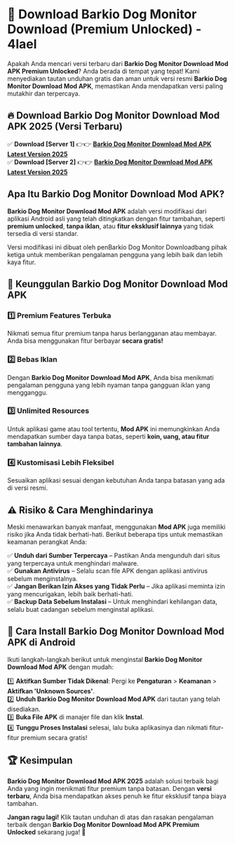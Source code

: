 # 🎯 Download Barkio Dog Monitor Download (Premium Unlocked) -  4lael

Apakah Anda mencari versi terbaru dari **Barkio Dog Monitor Download Mod APK Premium Unlocked**? Anda berada di tempat yang tepat! Kami menyediakan tautan unduhan gratis dan aman untuk versi resmi **Barkio Dog Monitor Download Mod APK**, memastikan Anda mendapatkan versi paling mutakhir dan terpercaya.

## 🔥 Download Barkio Dog Monitor Download Mod APK 2025 (Versi Terbaru)

✅ **Download [Server 1]** 👉👉 [**Barkio Dog Monitor Download Mod APK Latest Version 2025**](https://momento.my/?title=Barkio_Dog_Monitor_Download)  
✅ **Download [Server 2]** 👉👉 [**Barkio Dog Monitor Download Mod APK Latest Version 2025**](https://momento.my/?title=Barkio_Dog_Monitor_Download)  

## Apa Itu Barkio Dog Monitor Download Mod APK?

**Barkio Dog Monitor Download Mod APK** adalah versi modifikasi dari aplikasi Android asli yang telah ditingkatkan dengan fitur tambahan, seperti **premium unlocked**, **tanpa iklan**, atau **fitur eksklusif lainnya** yang tidak tersedia di versi standar.

Versi modifikasi ini dibuat oleh penBarkio Dog Monitor Downloadbang pihak ketiga untuk memberikan pengalaman pengguna yang lebih baik dan lebih kaya fitur.

## 🎯 Keunggulan Barkio Dog Monitor Download Mod APK

### 1️⃣ Premium Features Terbuka
Nikmati semua fitur premium tanpa harus berlangganan atau membayar. Anda bisa menggunakan fitur berbayar **secara gratis!**

### 2️⃣ Bebas Iklan
Dengan **Barkio Dog Monitor Download Mod APK**, Anda bisa menikmati pengalaman pengguna yang lebih nyaman tanpa gangguan iklan yang mengganggu.

### 3️⃣ Unlimited Resources
Untuk aplikasi game atau tool tertentu, **Mod APK** ini memungkinkan Anda mendapatkan sumber daya tanpa batas, seperti **koin, uang, atau fitur tambahan lainnya**.

### 4️⃣ Kustomisasi Lebih Fleksibel
Sesuaikan aplikasi sesuai dengan kebutuhan Anda tanpa batasan yang ada di versi resmi.

## ⚠️ Risiko & Cara Menghindarinya

Meski menawarkan banyak manfaat, menggunakan **Mod APK** juga memiliki risiko jika Anda tidak berhati-hati. Berikut beberapa tips untuk memastikan keamanan perangkat Anda:

✅ **Unduh dari Sumber Terpercaya** – Pastikan Anda mengunduh dari situs yang terpercaya untuk menghindari malware.  
✅ **Gunakan Antivirus** – Selalu scan file APK dengan aplikasi antivirus sebelum menginstalnya.  
✅ **Jangan Berikan Izin Akses yang Tidak Perlu** – Jika aplikasi meminta izin yang mencurigakan, lebih baik berhati-hati.  
✅ **Backup Data Sebelum Instalasi** – Untuk menghindari kehilangan data, selalu buat cadangan sebelum menginstal aplikasi.

## 📌 Cara Install Barkio Dog Monitor Download Mod APK di Android

Ikuti langkah-langkah berikut untuk menginstal **Barkio Dog Monitor Download Mod APK** dengan mudah:

1️⃣ **Aktifkan Sumber Tidak Dikenal**: Pergi ke **Pengaturan** > **Keamanan** > **Aktifkan 'Unknown Sources'**.  
2️⃣ **Unduh Barkio Dog Monitor Download Mod APK** dari tautan yang telah disediakan.  
3️⃣ **Buka File APK** di manajer file dan klik **Instal**.  
4️⃣ **Tunggu Proses Instalasi** selesai, lalu buka aplikasinya dan nikmati fitur-fitur premium secara gratis!

## 🏆 Kesimpulan

**Barkio Dog Monitor Download Mod APK 2025** adalah solusi terbaik bagi Anda yang ingin menikmati fitur premium tanpa batasan. Dengan **versi terbaru**, Anda bisa mendapatkan akses penuh ke fitur eksklusif tanpa biaya tambahan.

**Jangan ragu lagi!** Klik tautan unduhan di atas dan rasakan pengalaman terbaik dengan **Barkio Dog Monitor Download Mod APK Premium Unlocked** sekarang juga! 🚀
